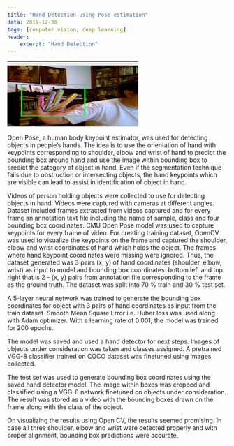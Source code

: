 ```yaml
---
title: "Hand Detection using Pose estimation"
data: 2019-12-30
tags: [computer vision, deep learning]
header:
    excerpt: "Hand Detection"
---
```

<img src="/images/hand.png" width="300" height="150"/>

Open Pose, a human body keypoint estimator, was used for detecting objects in people’s hands. 
The idea is to use the orientation of hand with keypoints corresponding to shoulder, elbow and wrist of hand to predict the bounding box around hand and use the image within bounding box to predict the category of object in hand. Even if the segmentation technique fails due to obstruction or intersecting objects, the hand keypoints which are visible can lead to assist in identification of object in hand.

Videos of person holding objects were collected to use for detecting objects in hand. Videos were captured with cameras at different angles. Dataset included frames extracted from videos captured and for every frame an annotation text file including the name of sample,
class and four bounding box coordinates. CMU Open Pose model was used to capture keypoints for every frame of video. For creating training dataset, OpenCV was used to visualize the keypoints on the frame and captured the shoulder, elbow and wrist coordinates of hand which holds the object. The frames where hand keypoint coordinates were missing were ignored. Thus, the dataset generated was 3 pairs (x, y) of hand coordinates (shoulder, elbow, wrist) as input to model and bounding box coordinates: bottom left and top right that is 2 – (x, y) pairs from annotation file corresponding to the frame as the ground truth.
The dataset was split into 70 % train and 30 % test set.

A 5-layer neural network was trained to generate the bounding box coordinates for object with 3 pairs of hand coordinates as input from the train dataset. Smooth Mean Square Error i.e. Huber loss was used along with Adam optimizer. With a learning rate of 0.001, the model was trained for 200 epochs.

The model was saved and used a hand detector for next steps. Images of objects under consideration was taken and classes assigned. A pretrained VGG-8 classifier trained on COCO dataset was finetuned using images collected.

The test set was used to generate bounding box coordinates using the saved hand detector model. The image within boxes was cropped and classified using a VGG-8 network finetuned on
objects under consideration. The result was stored as a video with the bounding boxes drawn on the frame along with
the class of the object. 

On visualizing the results using Open CV, the results seemed promising. In case all three shoulder, elbow and wrist were detected properly and with proper alignment, bounding box predictions were accurate.